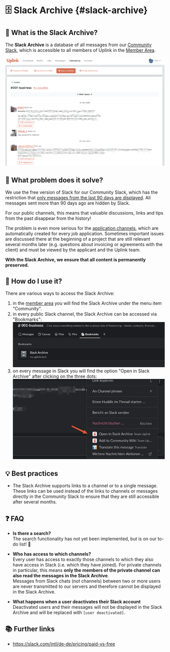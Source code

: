 # 🗄️ Slack Archive {#slack-archive}

## 🤔 What is the Slack Archive?

The **Slack Archive** is a database of all messages from our [Community Slack](../060-community-slack.md), which is accessible to all members of Uplink in the [Member Area](../110-member-area.md).

![Screenshot](screenshot.png)

## 🎯 What problem does it solve?

We use the free version of Slack for our Community Slack, which has the restriction that [only messages from the last 90 days are displayed](https://slack.com/intl/de-de/pricing/paid-vs-free).
All messages sent more than 90 days ago are hidden by Slack.

For our public channels, this means that valuable discussions, links and tips from the past disappear from the history!

The problem is even more serious for the [application channels](../060-community-slack.md#application-channels), which are automatically created for every job application. Sometimes important issues are discussed there at the beginning of a project that are still relevant several months later (e.g. questions about invoicing or agreements with the client) and must be viewed by the applicant and the Uplink team.

**With the Slack Archive, we ensure that all content is permanently preserved.**

## 🚀 How do I use it?

There are various ways to access the Slack Archive:

1. in the [member area](../110-member-area.md) you will find the Slack Archive under the menu item "Community".
2. in every public Slack channel, the Slack Archive can be accessed via "Bookmarks":
   ![Screenshot](SCR-20250411-qxfg.png)
3. on every message in Slack you will find the option "Open in Slack Archive" after clicking on the three dots:
   ![Screenshot](SCR-20250410-thaj.png)

## 💡 Best practices

* The Slack Archive supports links to a channel or to a single message. These links can be used instead of the links to channels or messages directly in the Community Slack to ensure that they are still accessible after several months.

## ❓ FAQ

* **Is there a search?**<br/>
  The search functionality has not yet been implemented, but is on our to-do list! 🤞

* **Who has access to which channels?**<br/>
  Every user has access to exactly those channels to which they also have access in Slack (i.e. which they have joined). For private channels in particular, this means **only the members of the private channel can also read the messages in the Slack Archive**.<br/>
  Messages from Slack chats (not channels) between two or more users are never transmitted to our servers and therefore cannot be displayed in the Slack Archive.

* **What happens when a user deactivates their Slack account**<br/>
  Deactivated users and their messages will not be displayed in the Slack Archive and will be replaced with `[user deactivated]`.

## 📚 Further links

* https://slack.com/intl/de-de/pricing/paid-vs-free
